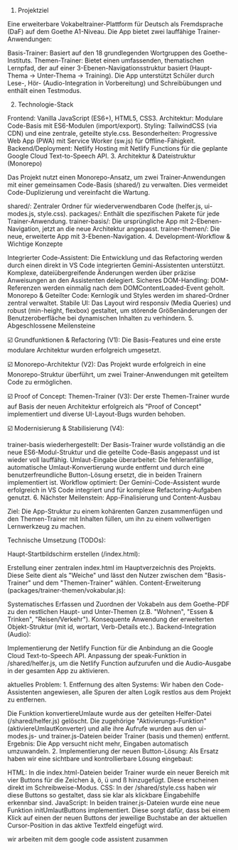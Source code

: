 1. Projektziel

Eine erweiterbare Vokabeltrainer-Plattform für Deutsch als Fremdsprache (DaF) auf dem Goethe A1-Niveau. Die App bietet zwei lauffähige Trainer-Anwendungen:

Basis-Trainer: Basiert auf den 18 grundlegenden Wortgruppen des Goethe-Instituts.
Themen-Trainer: Bietet einen umfassenden, thematischen Lernpfad, der auf einer 3-Ebenen-Navigationsstruktur basiert (Haupt-Thema -> Unter-Thema -> Training).
Die App unterstützt Schüler durch Lese-, Hör- (Audio-Integration in Vorbereitung) und Schreibübungen und enthält einen Testmodus.

2. Technologie-Stack

Frontend: Vanilla JavaScript (ES6+), HTML5, CSS3.
Architektur: Modulare Code-Basis mit ES6-Modulen (import/export).
Styling: TailwindCSS (via CDN) und eine zentrale, geteilte style.css.
Besonderheiten: Progressive Web App (PWA) mit Service Worker (sw.js) für Offline-Fähigkeit.
Backend/Deployment: Netlify Hosting mit Netlify Functions für die geplante Google Cloud Text-to-Speech API.
3. Architektur & Dateistruktur (Monorepo)

Das Projekt nutzt einen Monorepo-Ansatz, um zwei Trainer-Anwendungen mit einer gemeinsamen Code-Basis (shared/) zu verwalten. Dies vermeidet Code-Duplizierung und vereinfacht die Wartung.

shared/: Zentraler Ordner für wiederverwendbaren Code (helfer.js, ui-modes.js, style.css).
packages/: Enthält die spezifischen Pakete für jede Trainer-Anwendung.
trainer-basis/: Die ursprüngliche App mit 2-Ebenen-Navigation, jetzt an die neue Architektur angepasst.
trainer-themen/: Die neue, erweiterte App mit 3-Ebenen-Navigation.
4. Development-Workflow & Wichtige Konzepte

Integrierter Code-Assistent: Die Entwicklung und das Refactoring werden durch einen direkt in VS Code integrierten Gemini-Assistenten unterstützt. Komplexe, dateiübergreifende Änderungen werden über präzise Anweisungen an den Assistenten delegiert.
Sicheres DOM-Handling: DOM-Referenzen werden einmalig nach dem DOMContentLoaded-Event geholt.
Monorepo & Geteilter Code: Kernlogik und Styles werden im shared-Ordner zentral verwaltet.
Stabile UI: Das Layout wird responsiv (Media Queries) und robust (min-height, flexbox) gestaltet, um störende Größenänderungen der Benutzeroberfläche bei dynamischen Inhalten zu verhindern.
5. Abgeschlossene Meilensteine

☑️ Grundfunktionen & Refactoring (V1): Die Basis-Features und eine erste modulare Architektur wurden erfolgreich umgesetzt.

☑️ Monorepo-Architektur (V2): Das Projekt wurde erfolgreich in eine Monorepo-Struktur überführt, um zwei Trainer-Anwendungen mit geteiltem Code zu ermöglichen.

☑️ Proof of Concept: Themen-Trainer (V3): Der erste Themen-Trainer wurde auf Basis der neuen Architektur erfolgreich als "Proof of Concept" implementiert und diverse UI-Layout-Bugs wurden behoben.

☑️ Modernisierung & Stabilisierung (V4):

trainer-basis wiederhergestellt: Der Basis-Trainer wurde vollständig an die neue ES6-Modul-Struktur und die geteilte Code-Basis angepasst und ist wieder voll lauffähig.
Umlaut-Eingabe überarbeitet: Die fehleranfällige, automatische Umlaut-Konvertierung wurde entfernt und durch eine benutzerfreundliche Button-Lösung ersetzt, die in beiden Trainern implementiert ist.
Workflow optimiert: Der Gemini-Code-Assistent wurde erfolgreich in VS Code integriert und für komplexe Refactoring-Aufgaben genutzt.
6. Nächster Meilenstein: App-Finalisierung und Content-Ausbau

Ziel:
Die App-Struktur zu einem kohärenten Ganzen zusammenfügen und den Themen-Trainer mit Inhalten füllen, um ihn zu einem vollwertigen Lernwerkzeug zu machen.

Technische Umsetzung (TODOs):

Haupt-Startbildschirm erstellen (/index.html):

Erstellung einer zentralen index.html im Hauptverzeichnis des Projekts.
Diese Seite dient als "Weiche" und lässt den Nutzer zwischen dem "Basis-Trainer" und dem "Themen-Trainer" wählen.
Content-Erweiterung (packages/trainer-themen/vokabular.js):

Systematisches Erfassen und Zuordnen der Vokabeln aus dem Goethe-PDF zu den restlichen Haupt- und Unter-Themen (z.B. "Wohnen", "Essen & Trinken", "Reisen/Verkehr").
Konsequente Anwendung der erweiterten Objekt-Struktur (mit id, wortart, Verb-Details etc.).
Backend-Integration (Audio):

Implementierung der Netlify Function für die Anbindung an die Google Cloud Text-to-Speech API.
Anpassung der speak-Funktion in /shared/helfer.js, um die Netlify Function aufzurufen und die Audio-Ausgabe in der gesamten App zu aktivieren.

aktuelles Problem: 1. Entfernung des alten Systems:
Wir haben den Code-Assistenten angewiesen, alle Spuren der alten Logik restlos aus dem Projekt zu entfernen.

Die Funktion konvertiereUmlaute wurde aus der geteilten Helfer-Datei (/shared/helfer.js) gelöscht.
Die zugehörige "Aktivierungs-Funktion" (aktiviereUmlautKonverter) und alle ihre Aufrufe wurden aus den ui-modes.js- und trainer.js-Dateien beider Trainer (basis und themen) entfernt.
Ergebnis: Die App versucht nicht mehr, Eingaben automatisch umzuwandeln.
2. Implementierung der neuen Button-Lösung:
Als Ersatz haben wir eine sichtbare und kontrollierbare Lösung eingebaut:

HTML: In die index.html-Dateien beider Trainer wurde ein neuer Bereich mit vier Buttons für die Zeichen ä, ö, ü und ß hinzugefügt. Diese erscheinen direkt im Schreibweise-Modus.
CSS: In der /shared/style.css haben wir diese Buttons so gestaltet, dass sie klar als klickbare Eingabehilfe erkennbar sind.
JavaScript: In beiden trainer.js-Dateien wurde eine neue Funktion initUmlautButtons implementiert. Diese sorgt dafür, dass bei einem Klick auf einen der neuen Buttons der jeweilige Buchstabe an der aktuellen Cursor-Position in das aktive Textfeld eingefügt wird.

wir arbeiten mit dem google code assistent zusammen